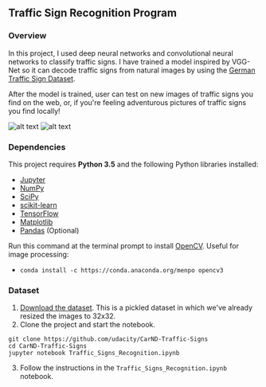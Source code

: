 ## Traffic Sign Recognition Program
### Overview

In this project, I used  deep neural networks and convolutional neural networks to classify traffic signs. I have trained a model inspired by VGG-Net so it can decode traffic signs from natural images by using the [German Traffic Sign Dataset](http://benchmark.ini.rub.de/?section=gtsrb&subsection=dataset). 

After the model is trained, user can test on new images of traffic signs you find on the web, or, if you're feeling adventurous pictures of traffic signs you find locally!

![alt text](https://raw.githubusercontent.com/dat-ai/traffic-sign-classifier/master/docs/example1png)
![alt text](https://raw.githubusercontent.com/dat-ai/traffic-sign-classifier/master/docs/example2.png)

### Dependencies

This project requires **Python 3.5** and the following Python libraries installed:

- [Jupyter](http://jupyter.org/)
- [NumPy](http://www.numpy.org/)
- [SciPy](https://www.scipy.org/)
- [scikit-learn](http://scikit-learn.org/)
- [TensorFlow](http://tensorflow.org)
- [Matplotlib](http://matplotlib.org/)
- [Pandas](http://pandas.pydata.org/) (Optional)

Run this command at the terminal prompt to install [OpenCV](http://opencv.org/). Useful for image processing:

- `conda install -c https://conda.anaconda.org/menpo opencv3`

### Dataset

1. [Download the dataset](https://d17h27t6h515a5.cloudfront.net/topher/2016/November/581faac4_traffic-signs-data/traffic-signs-data.zip). This is a pickled dataset in which we've already resized the images to 32x32.
2. Clone the project and start the notebook.
```
git clone https://github.com/udacity/CarND-Traffic-Signs
cd CarND-Traffic-Signs
jupyter notebook Traffic_Signs_Recognition.ipynb
```
3. Follow the instructions in the `Traffic_Signs_Recognition.ipynb` notebook.

